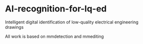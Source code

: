 # AI-recognition-for-lq-ed
Intelligent digital identification of low-quality electrical engineering drawings


All work is based on mmdetection and mmediting
